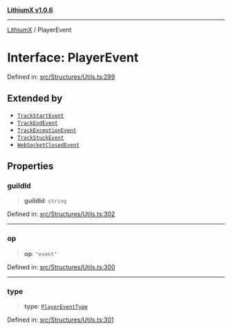 [**LithiumX v1.0.6**](../README.md)

***

[LithiumX](../globals.md) / PlayerEvent

# Interface: PlayerEvent

Defined in: [src/Structures/Utils.ts:299](https://github.com/anantix-network/LithiumX/blob/50b399548f48d78c1c57a0dfe99d487d3da44bc6/src/Structures/Utils.ts#L299)

## Extended by

- [`TrackStartEvent`](TrackStartEvent.md)
- [`TrackEndEvent`](TrackEndEvent.md)
- [`TrackExceptionEvent`](TrackExceptionEvent.md)
- [`TrackStuckEvent`](TrackStuckEvent.md)
- [`WebSocketClosedEvent`](WebSocketClosedEvent.md)

## Properties

### guildId

> **guildId**: `string`

Defined in: [src/Structures/Utils.ts:302](https://github.com/anantix-network/LithiumX/blob/50b399548f48d78c1c57a0dfe99d487d3da44bc6/src/Structures/Utils.ts#L302)

***

### op

> **op**: `"event"`

Defined in: [src/Structures/Utils.ts:300](https://github.com/anantix-network/LithiumX/blob/50b399548f48d78c1c57a0dfe99d487d3da44bc6/src/Structures/Utils.ts#L300)

***

### type

> **type**: [`PlayerEventType`](../type-aliases/PlayerEventType.md)

Defined in: [src/Structures/Utils.ts:301](https://github.com/anantix-network/LithiumX/blob/50b399548f48d78c1c57a0dfe99d487d3da44bc6/src/Structures/Utils.ts#L301)
